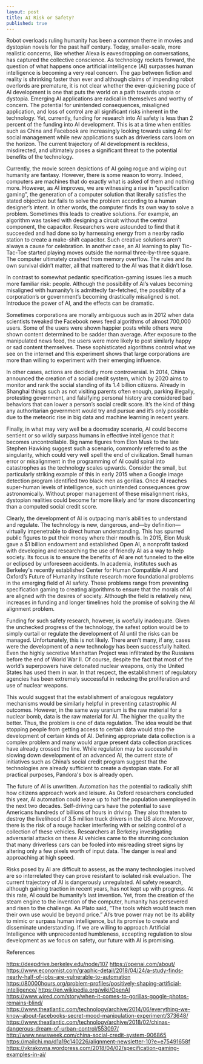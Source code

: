 ```yaml
---
layout: post
title: AI Risk or Safety?
published: true
---
```

  
Robot overloads ruling humanity has been a common theme in movies and dystopian novels for the past half century. Today, smaller-scale, more realistic concerns, like whether Alexa is eavesdropping on conversations, has captured the collective conscience. As technology rockets forward, the question of what happens once artificial intelligence (AI) surpasses human intelligence is becoming a very real concern. The gap between fiction and reality is shrinking faster than ever and although claims of impending robot overlords are premature, it is not clear whether the ever-quickening pace of AI development is one that puts the world on a path towards utopia or dystopia. Emerging AI applications are radical in themselves and worthy of concern. The potential for unintended consequences, misaligned application, and loss of control are all significant risks inherent in the technology. Yet, currently, funding for research into AI safety is less than 2 percent of the funding into AI development. This is at a time when entities such as China and Facebook are increasingly looking towards using AI for social management while new applications such as driverless cars loom on the horizon. The current trajectory of AI development is reckless, misdirected, and ultimately poses a significant threat to the potential benefits of the technology.

Currently, the movie screen depictions of AI going rogue and wiping out humanity are fantasy. However, there is some reason to worry. Indeed, computers are machines that do exactly what is asked of them and nothing more. However, as AI improves, we are witnessing a rise in “specification gaming”, the generation of a computer solution that literally satisfies the stated objective but fails to solve the problem according to a human designer’s intent. In other words, the computer finds its own way to solve a problem. Sometimes this leads to creative solutions. For example, an algorithm was tasked with designing a circuit without the central component, the capacitor. Researchers were astounded to find that it succeeded and had done so by harnessing energy from a nearby radio station to create a make-shift capacitor. Such creative solutions aren’t always a cause for celebration. In another case, an AI learning to play Tic-Tac-Toe started playing moves outside the normal three-by-three square. The computer ultimately crashed from memory overflow. The rules and its own survival didn’t matter, all that mattered to the AI was that it didn’t lose.

In contrast to somewhat pedantic specification-gaming issues lies a much more familiar risk: people. Although the possibility of AI’s values becoming misaligned with humanity’s is admittedly far-fetched, the possibility of a corporation’s or government’s becoming drastically misaligned is not. Introduce the power of AI, and the effects can be dramatic.

Sometimes corporations are morally ambiguous such as in 2012 when data scientists tweaked the Facebook news feed algorithms of almost 700,000 users. Some of the users were shown happier posts while others were shown content determined to be sadder than average. After exposure to the manipulated news feed, the users were more likely to post similarly happy or sad content themselves. These sophisticated algorithms control what we see on the internet and this experiment shows that large corporations are more than willing to experiment with their emerging influence.
 
In other cases, actions are decidedly more controversial. In 2014, China announced the creation of a social credit system, which by 2020 aims to monitor and rank the social standing of its 1.4 billion citizens. Already in Shanghai things such as not visiting parents often enough, parking illegally, protesting government, and falsifying personal history are considered bad behaviors that can lower a person’s social credit score. It’s the kind of thing any authoritarian government would try and pursue and it’s only possible due to the meteoric rise in big data and machine learning in recent years.

Finally, in what may very well be a doomsday scenario, AI could become sentient or so wildly surpass humans in effective intelligence that it becomes uncontrollable. Big name figures from Elon Musk to the late Stephen Hawking suggest such a scenario, commonly referred to as the singularity, which could very well spell the end of civilization. Small human error or misalignment in the programming of AI could spiral into catastrophes as the technology scales upwards. Consider the small, but particularly striking example of this in early 2015 when a Google image detection program identified two black men as gorillas. Once AI reaches super-human levels of intelligence, such unintended consequences grow astronomically.  Without proper management of these misalignment risks, dystopian realities could become far more likely and far more disconcerting than a computed social credit score.

Clearly, the development of AI is outpacing man’s abilities to understand and regulate. The technology is new, dangerous, and—by definition—virtually impenetrable to direct human understanding.  This has spurred public figures to put their money where their mouth is. In 2015, Elon Musk gave a $1 billion endowment and established Open AI, a nonprofit tasked with developing and researching the use of friendly AI as a way to help society. Its focus is to ensure the benefits of AI are not funneled to the elite or eclipsed by unforeseen accidents. In academia, institutes such as Berkeley's recently established Center for Human Compatible AI and Oxford’s Future of Humanity Institute research more foundational problems in the emerging field of AI safety. These problems range from preventing specification gaming to creating algorithms to ensure that the morals of AI are aligned with the desires of society. Although the field is relatively new, increases in funding and longer timelines hold the promise of solving the AI alignment problem.

Funding for such safety research, however, is woefully inadequate. Given the unchecked progress of the technology, the safest option would be to simply curtail or regulate the development of AI until the risks can be managed. Unfortunately, this is not likely. There aren’t many, if any, cases were the development of a new technology has been successfully halted. Even the highly secretive Manhattan Project was infiltrated by the Russians before the end of World War II. Of course, despite the fact that most of the world’s superpowers have detonated nuclear weapons, only the United States has used them in war. In that respect, the establishment of regulatory agencies has been extremely successful in reducing the proliferation and use of nuclear weapons.

This would suggest that the establishment of analogous regulatory mechanisms would be similarly helpful in preventing catastrophic AI outcomes. However, in the same way uranium is the raw material for a nuclear bomb, data is the raw material for AI. The higher the quality the better. Thus, the problem is one of data regulation. The idea would be that stopping people from getting access to certain data would stop the development of certain kinds of AI. Defining appropriate data collection is a complex problem and many would argue present data collection practices have already crossed the line. While regulation may be successful in slowing down development of an advanced AI, the current state of initiatives such as China’s social credit program suggest that the technologies are already sufficient to create a dystopian state. For all practical purposes, Pandora's box is already open.

The future of AI is unwritten. Automation has the potential to radically shift how citizens approach work and leisure. As Oxford researchers concluded this year, AI automation could leave up to half the population unemployed in the next two decades. Self-driving cars have the potential to save Americans hundreds of billions of hours in driving. They also threaten to destroy the livelihood of 3.5 million truck drivers in the US alone. Moreover, there is the risk of a rouge hacker interfering with or seizing control of a collection of these vehicles. Researchers at Berkeley investigating adversarial attacks on these AI vehicles came to the stunning conclusion that many driverless cars can be fooled into misreading street signs by altering only a few pixels worth of input data. The danger is real and approaching at high speed.

Risks posed by AI are difficult to assess, as the many technologies involved are so interrelated they can prove resistant to isolated risk evaluation. The current trajectory of AI is dangerously unregulated. AI safety research, although gaining traction in recent years, has not kept up with progress. At this rate, AI could be humanity’s last invention. Yet, from the creation of the steam engine to the invention of the computer, humanity has persevered and risen to the challenge.  As Plato said, “The tools which would teach men their own use would be beyond price.” AI’s true power may not be its ability to mimic or surpass human intelligence, but its promise to create and disseminate understanding. If we are willing to approach Artificial Intelligence with unprecedented humbleness, accepting regulation to slow development as we focus on safety, our future with AI is promising.

References

https://deepdrive.berkeley.edu/node/107
https://openai.com/about/
https://www.economist.com/graphic-detail/2018/04/24/a-study-finds-nearly-half-of-jobs-are-vulnerable-to-automation
https://80000hours.org/problem-profiles/positively-shaping-artificial-intelligence/
https://en.wikipedia.org/wiki/OpenAI
https://www.wired.com/story/when-it-comes-to-gorillas-google-photos-remains-blind/
https://www.theatlantic.com/technology/archive/2014/06/everything-we-know-about-facebooks-secret-mood-manipulation-experiment/373648/
https://www.theatlantic.com/technology/archive/2018/02/chinas-dangerous-dream-of-urban-control/553097/
http://www.newsweek.com/china-social-credit-system-906865
https://mailchi.mp/d1a19c140226/alignment-newsletter-10?e=e75491658f
https://vkrakovna.wordpress.com/2018/04/02/specification-gaming-examples-in-ai/

